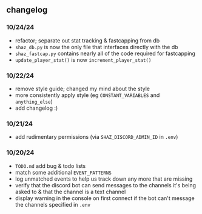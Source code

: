 ## changelog

### 10/24/24
* refactor; separate out stat tracking & fastcapping from db
* `shaz_db.py` is now the only file that interfaces directly with the db
* `shaz_fastcap.py` contains nearly all of the code required for fastcapping
* `update_player_stat()` is now `increment_player_stat()`

### 10/22/24
* remove style guide; changed my mind about the style
* more consistently apply style (eg `CONSTANT_VARIABLES` and `anything_else`)
* add changelog :)

### 10/21/24
* add rudimentary permissions (via `SHAZ_DISCORD_ADMIN_ID` in `.env`)

### 10/20/24
* `TODO.md` add bug & todo lists 
* match some additional `EVENT_PATTERNS`
* log unmatched events to help us track down any more that are missing
* verify that the discord bot can send messages to the channels it's being asked to & that the channel is a text channel
* display warning in the console on first connect if the bot can't message the channels specified in `.env`